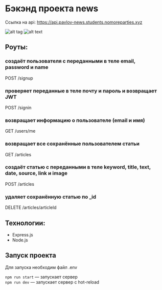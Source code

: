 


# Бэкэнд проекта news

Ссылка на api: https://api.pavlov-news.students.nomoreparties.xyz

![alt tag](https://disk.yandex.ru/client/disk?idApp=client&dialog=slider&idDialog=%2Fdisk%2F%D0%93%D0%BE%D1%80%D1%8B.jpg "Описание будет тут")
![alt text](example.com/logo.png)

## Роуты: 
### создаёт пользователя с переданными в теле email, password и name
POST /signup

### проверяет переданные в теле почту и пароль и возвращает JWT
POST /signin 

### возвращает информацию о пользователе (email и имя)
GET /users/me

### возвращает все сохранённые пользователем статьи
GET /articles

### создаёт статью с переданными в теле keyword, title, text, date, source, link и image
POST /articles

### удаляет сохранённую статью  по _id
DELETE /articles/articleId 

## Технологии:
* Express.js
* Node.js

## Запуск проекта
Для запуска необходим файл .env

`npm run start` — запускает сервер   
`npm run dev` — запускает сервер с hot-reload

